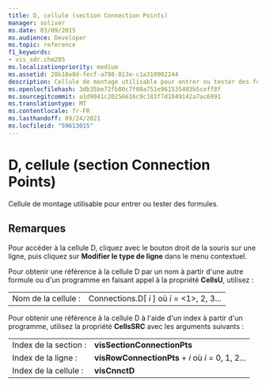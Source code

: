 ```yaml
---
title: D, cellule (section Connection Points)
manager: soliver
ms.date: 03/09/2015
ms.audience: Developer
ms.topic: reference
f1_keywords:
- vis_sdr.chm205
ms.localizationpriority: medium
ms.assetid: 28b18e8d-fecf-a798-813e-c1a310002244
description: Cellule de montage utilisable pour entrer ou tester des formules.
ms.openlocfilehash: 3db35be72fb80c7f08a751e961535403b5ceff8f
ms.sourcegitcommit: a1d9041c20256616c9c183f7d1049142a7ac6991
ms.translationtype: MT
ms.contentlocale: fr-FR
ms.lasthandoff: 09/24/2021
ms.locfileid: "59613015"
---
```

# <a name="d-cell-connection-points-section"></a>D, cellule (section Connection Points)

Cellule de montage utilisable pour entrer ou tester des formules.
  
## <a name="remarks"></a>Remarques

Pour accéder à la cellule D, cliquez avec le bouton droit de la souris sur une ligne, puis cliquez sur **Modifier le type de ligne** dans le menu contextuel. 
  
Pour obtenir une référence à la cellule D par un nom à partir d'une autre formule ou d'un programme en faisant appel à la propriété **CellsU**, utilisez : 
  
|||
|:-----|:-----|
| Nom de la cellule :  <br/> | Connections.D[  *i*  ] où  *i*  = <1>, 2, 3...  <br/> |
   
Pour obtenir une référence à la cellule D à l'aide d'un index à partir d'un programme, utilisez la propriété **CellsSRC** avec les arguments suivants : 
  
|||
|:-----|:-----|
| Index de la section :  <br/> |**visSectionConnectionPts** <br/> |
| Index de la ligne :  <br/> |**visRowConnectionPts**  +   *i* où *i* = 0, 1, 2...  <br/> |
| Index de la cellule :  <br/> |**visCnnctD** <br/> |
   

